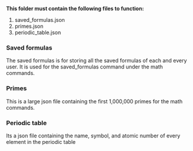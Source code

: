 **This folder must contain the following files to function:**

1. saved_formulas.json
2. primes.json
3. periodic_table.json

### Saved formulas

The saved formulas is for storing all the saved formulas of each and every user. It is used for the saved_formulas command under the math commands.

### Primes

This is a large json file containing the first 1,000,000 primes for the math commands.

### Periodic table

Its a json file containing the name, symbol, and atomic number of every element in the periodic table